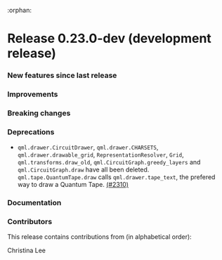 :orphan:

# Release 0.23.0-dev (development release)

<h3>New features since last release</h3>

<h3>Improvements</h3>

<h3>Breaking changes</h3>

<h3>Deprecations</h3>

* `qml.drawer.CircuitDrawer`, `qml.drawer.CHARSETS`, `qml.drawer.drawable_grid`, `RepresentationResolver`,
  `Grid`, `qml.transforms.draw_old`, `qml.CircuitGraph.greedy_layers` and `qml.CircuitGraph.draw` have all been deleted.
  `qml.tape.QuantumTape.draw` calls `qml.drawer.tape_text`, the prefered way to draw a Quantum Tape.
  [(#2310)](https://github.com/PennyLaneAI/pennylane/pull/2310)

<h3>Documentation</h3>

<h3>Contributors</h3>

This release contains contributions from (in alphabetical order):

Christina Lee